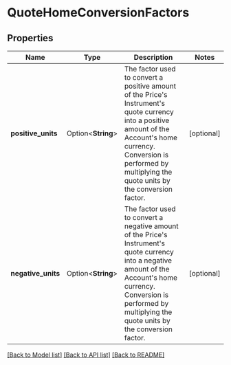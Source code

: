 # QuoteHomeConversionFactors

## Properties

Name | Type | Description | Notes
------------ | ------------- | ------------- | -------------
**positive_units** | Option<**String**> | The factor used to convert a positive amount of the Price's Instrument's quote currency into a positive amount of the Account's home currency.  Conversion is performed by multiplying the quote units by the conversion factor. | [optional]
**negative_units** | Option<**String**> | The factor used to convert a negative amount of the Price's Instrument's quote currency into a negative amount of the Account's home currency.  Conversion is performed by multiplying the quote units by the conversion factor. | [optional]

[[Back to Model list]](../README.md#documentation-for-models) [[Back to API list]](../README.md#documentation-for-api-endpoints) [[Back to README]](../README.md)


